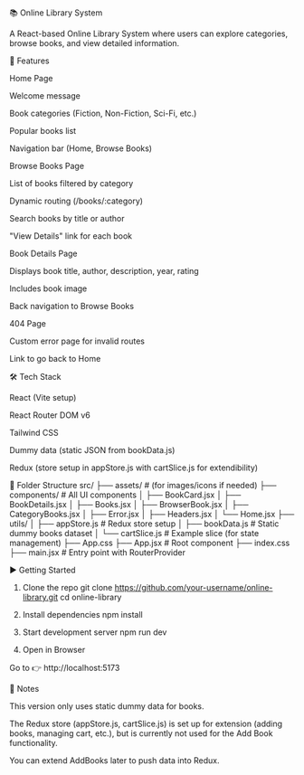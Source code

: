 📚 Online Library System

A React-based Online Library System where users can explore categories, browse books, and view detailed information.

🚀 Features

Home Page

Welcome message

Book categories (Fiction, Non-Fiction, Sci-Fi, etc.)

Popular books list

Navigation bar (Home, Browse Books)

Browse Books Page

List of books filtered by category

Dynamic routing (/books/:category)

Search books by title or author

"View Details" link for each book

Book Details Page

Displays book title, author, description, year, rating

Includes book image

Back navigation to Browse Books

404 Page

Custom error page for invalid routes

Link to go back to Home

🛠️ Tech Stack

React (Vite setup)

React Router DOM v6

Tailwind CSS

Dummy data (static JSON from bookData.js)

Redux (store setup in appStore.js with cartSlice.js for extendibility)

📂 Folder Structure
src/
 ├── assets/                # (for images/icons if needed)
 ├── components/            # All UI components
 │    ├── BookCard.jsx
 │    ├── BookDetails.jsx
 │    ├── Books.jsx
 │    ├── BrowserBook.jsx
 │    ├── CategoryBooks.jsx
 │    ├── Error.jsx
 │    ├── Headers.jsx
 │    └── Home.jsx
 ├── utils/
 │    ├── appStore.js       # Redux store setup
 │    ├── bookData.js       # Static dummy books dataset
 │    └── cartSlice.js      # Example slice (for state management)
 ├── App.css
 ├── App.jsx                # Root component
 ├── index.css
 ├── main.jsx               # Entry point with RouterProvider

▶️ Getting Started
1. Clone the repo
git clone https://github.com/your-username/online-library.git
cd online-library

2. Install dependencies
npm install

3. Start development server
npm run dev

4. Open in Browser

Go to 👉 http://localhost:5173

📝 Notes

This version only uses static dummy data for books.

The Redux store (appStore.js, cartSlice.js) is set up for extension (adding books, managing cart, etc.), but is currently not used for the Add Book functionality.

You can extend AddBooks later to push data into Redux.
